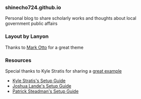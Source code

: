 ### shinecho724.github.io
Personal blog to share scholarly works and thoughts about local government public affairs

### Layout by Lanyon
Thanks to [Mark Otto](https://github.com/mdo) for a great theme

### Resources
Special thanks to Kyle Stratis for sharing a [great example](kylestratis.github.io)
* [Kyle Stratis's Setup Guide](http://kylestratis.com/2015/04/17/blog-setup/)
* [Joshua Lande's Setup Guide](http://joshualande.com/jekyll-github-pages-poole/)
* [Patrick Steadman's Setup Guide](http://patricksteadman.ca/2014/08/04/lanyonsetup/)
